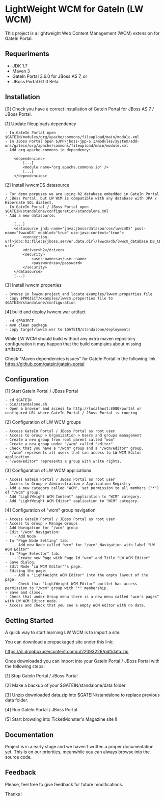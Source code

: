 LightWeight WCM for GateIn (LW WCM)
==================================

This project is a lightweight Web Content Management (WCM) extension for GateIn Portal.

Requeriments
------------

- JDK 1.7
- Maven 3
- GateIn Portal 3.6.0 for JBoss AS 7, or
- JBoss Portal 6.1.0 Beta

Installation
------------

[0] Check you have a correct installation of GateIn Portal for JBoss AS 7 / JBoss Portal.

[1] Update fileuploads dependency

    - In GateIn Portal open $GATEIN/modules/org/apache/commons/fileupload/main/module.xml
    - In JBoss Portal open $JPP/jboss-jpp-6.1/modules/system/add-ons/gatein/org/apache/commons/fileupload/main/module.xml
    - Add org.apache.commons.io dependency:

        <dependencies>
            [...]
            <module name="org.apache.commons.io" />
            [...]
        </dependencies>

[2] Install lwwcmDS datasource

    - For demo porpuses we are using h2 database embedded in GateIn Portal / JBoss Portal, but LW WCM is compatible with any database with JPA / Hibernate SQL dialect.
    - In GateIn Portal / JBoss Portal open $GATEIN/standalone/configuration/standalone.xml
    - Add a new datasource:

        [...]
        <datasource jndi-name="java:jboss/datasources/lwwcmDS" pool-name="lwwcmDS" enabled="true" use-java-context="true">
            <connection-url>jdbc:h2:file:${jboss.server.data.dir}/lwwcm/db/lwwcm_database;DB_CLOSE_DELAY=-1;AUTO_SERVER=TRUE</connection-url>
            <driver>h2</driver>
            <security>
                <user-name>sa</user-name>
                <password>sa</password>
            </security>
        </datasource>
        [...]

[3] Install lwwcm.properties

    - Browse in lwwcm project and locate examples/lwwcm.properties file
    - Copy $PROJECT/examples/lwwcm.properties file to $GATEIN/standalone/configuration

[4] build and deploy lwwcm.war artifact

    - cd $PROJECT
    - mvn clean package
    - copy target/lwwcm.war to $GATEIN/standalone/deployments

While LW WCM should build without any extra maven repository configuration it may happen that the build complains about missing artifacts.

Check "Maven dependencies issues" for GateIn Portal in the following link https://github.com/gatein/gatein-portal

Configuration
-------------

[1] Start GateIn Portal / JBoss Portal

    - cd $GATEIN
    - bin/standalone.sh
    - Open a browser and access to http://localhost:8080/portal or configured URL where GateIn Portal / JBoss Portal is running

[2] Configuration of LW WCM groups

    - Access GateIn Portal / JBoss Portal as root user
    - Access to Group > Organization > Users and groups management
    - Create a new group from root parent called "wcm"
    - Create a new group under "/wcm" called "editor"
    - Check that you have a "/wcm" group and a "/wcm/editor" group.
    - "/wcm" represents all users that can access to LW WCM Editor application.
    - "/wcm/editor" represents a group with write rights.

[3] Configuration of LW WCM applications

    - Access GateIn Portal / JBoss Portal as root user
    - Access to Group > Administration > Application Registry
    - Add a new category called "WCM", set permission to all members ("*") of "/wcm" group.
    - Add "LightWeight WCM Content" application to "WCM" category.
    - Add "LightWeight WCM Editor" application to "WCM" category.

[4] Configuration of "wcm" group navigation

    - Access GateIn Portal / JBoss Portal as root user
    - Access to Group > Manage Groups
    - Add Navigation for "/wcm" group
    - Edit "/wcm" Navigation:
        - Add Node
    - In "Page Node Setting" tab:
        - Add new Node called "wcm" for "/wcm" Navigation with label "LW WCM Editor"
    - In "Page Selector" tab:
        - Create new Page with Page Id "wcm" and Title "LW WCM Editor"
    - Save dialog.
    - Edit Node "LW WCM Editor"'s page.
    - Editing the page:
        - Add a "LightWeight WCM Editor" into the empty layout of the page.
        - Check that "LightWeight WCM Editor" portlet has access permission to "/wcm" group with "*" membership.
    - Save and close.
    - Check that under Group menu there is a new menu called "wcm's pages" with LW WCM Editor node.
    - Access and check that you see a empty WCM editor with no data.

Getting Started
---------------

A quick way to start learning LW WCM is to import a site.

You can download a prepackaged site under this link:

https://dl.dropboxusercontent.com/u/22093229/pdf/data.zip

Once downloaded you can import into your GateIn Portal / JBoss Portal with the following steps:

[1] Stop GateIn Portal / JBoss Portal

[2] Make a backup of your $GATEIN/standalone/data folder

[3] Unzip downloaded data.zip into $GATEIN/standalone to replace previous data folder.

[4] Run GateIn Portal / JBoss Portal

[5] Start browsing into TicketMonster's Magazine site !!

Documentation
-------------

Project is in a early stage and we haven't written a proper documentation yet.
This is on our priorities, meanwhile you can always browse into the source code.

Feedback
--------

Please, feel free to give feedback for future modifications.

Thanks !







